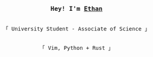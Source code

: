 <h3 align="center"><samp>Hey! I'm <b><a rel="nofollow noopener noreferrer" target="_blank" href="https://github.com/angelshatepop">Ethan</a></b></samp></h3>
<p align="center"><br>
  <samp>
    「 University Student - Associate of Science</b> 」<br>
  </samp>
</p>
<p align="center"><br>
  <samp>
    「 Vim, Python + Rust 」<br>
  </samp>
</p>

